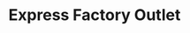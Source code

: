 ---
title: "Express Factory Outlet"
url: /orlando/express-factory-outlet-international-drive/
shop: clothes
---